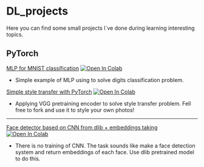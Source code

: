 # DL_projects
Here you can find some small projects I`ve done during learning interesting topics.



## PyTorch

[MLP for MNIST classification](./notebooks/2_2_MNIST_and_MLP_PyTorch.ipynb) [![Open In Colab](https://colab.research.google.com/assets/colab-badge.svg)](https://colab.research.google.com/github/leoromanovich/DL_projects/tree/master/notebooks/2_2_MNIST_and_MLP_PyTorch.ipynb)

- Simple example of MLP using to solve digits classification problem.

[Simple style transfer with PyTorch](./notebooks/Style_transfer.ipynb) [![Open In Colab](https://colab.research.google.com/assets/colab-badge.svg)](https://colab.research.google.com/github/leoromanovich/DL_projects/tree/master/notebooks/Style_transfer.ipynb)
- Applying VGG pretraining encoder to solve style transfer problem. Fell free to fork and use it to style your own photos! 

----

[Face detector based on CNN from dlib + embeddings taking](./notebooks/Face_detecting_and_embeddings_with_dlib.ipynb) [![Open In Colab](https://colab.research.google.com/assets/colab-badge.svg)](https://colab.research.google.com/leoromanovich/DL_projects/tree/master/notebooks/Face_detecting_and_embeddings_with_dlib.ipynb)
- There is no training of CNN. The task sounds like make a face detection system and return embeddings of each face. Use dlib pretrained model to do this. 